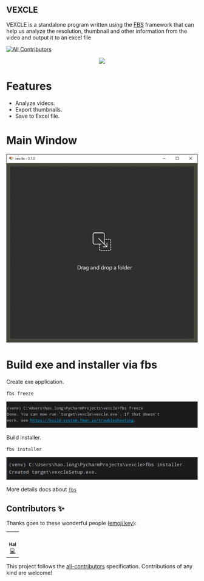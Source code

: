 VEXCLE
------
VEXCLE is a standalone program written using the 
[FBS](https://www.learnpyqt.com/courses/packaging-and-distribution/packaging-pyqt5-apps-fbs/) 
framework that can help us analyze the resolution, 
thumbnail and other information from the video and output it to an excel file

<!-- ALL-CONTRIBUTORS-BADGE:START - Do not remove or modify this section -->
[![All Contributors](https://img.shields.io/badge/all_contributors-1-orange.svg?style=flat-square)](#contributors-)
<!-- ALL-CONTRIBUTORS-BADGE:END --> 

<p align="center">
<img src="https://imgur.com/KYMYNzG"</a>
</p>

Features
========
- Analyze videos.
- Export thumbnails.
- Save to Excel file.


Main Window
===========

![Alt text](/src/main/resources/usd_by_readme/main_window.png "main_window")

Build exe and installer via fbs
===============================

Create exe application.

```shell script
fbs freeze
```
![Alt text](/src/main/resources/usd_by_readme/run_fbs_freeze.png "run_fbs_freeze")


Build installer.

```shell script
fbs installer
```
![Alt text](/src/main/resources/usd_by_readme/run_fbs_installer.png "run_fbs_installer")


More details docs about [`fbs`](https://build-system.fman.io/manual/)


## Contributors ✨

Thanks goes to these wonderful people ([emoji key](https://allcontributors.org/docs/en/emoji-key)):

<!-- ALL-CONTRIBUTORS-LIST:START - Do not remove or modify this section -->
<!-- prettier-ignore-start -->
<!-- markdownlint-disable -->
<table>
  <tr>
    <td align="center"><a href="https://github.com/loonghao"><img src="https://avatars1.githubusercontent.com/u/13111745?v=4" width="100px;" alt=""/><br /><sub><b>Hal</b></sub></a><br /><a href="https://github.com/loonghao/photoshop-python-api/commits?author=loonghao" title="Code">💻</a></td>
  </tr>
</table>

<!-- markdownlint-enable -->
<!-- prettier-ignore-end -->
<!-- ALL-CONTRIBUTORS-LIST:END -->

This project follows the [all-contributors](https://allcontributors.org) specification.
Contributions of any kind are welcome!
